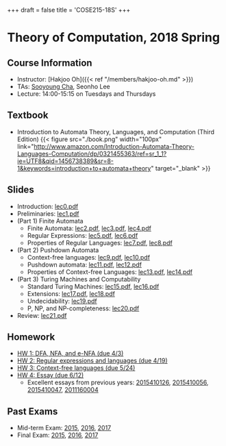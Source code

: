 +++
draft = false
title = 'COSE215-18S'
+++

# Theory of Computation, 2018 Spring

## Course Information

- Instructor: [Hakjoo Oh]({{< ref "/members/hakjoo-oh.md" >}})
- TAs: [Sooyoung Cha](https://sites.google.com/view/sooyoungcha/), Seonho Lee
- Lecture: 14:00-15:15 on Tuesdays and Thursdays

## Textbook

- Introduction to Automata Theory, Languages, and Computation (Third Edition)
    {{< figure src="./book.png" width="100px" link="http://www.amazon.com/Introduction-Automata-Theory-Languages-Computation/dp/0321455363/ref=sr_1_1?ie=UTF8&qid=1456738389&sr=8-1&keywords=introduction+to+automata+theory" target="_blank" >}}

## Slides

- Introduction: [lec0.pdf](./slides/lec0.pdf)
- Preliminaries: [lec1.pdf](./slides/lec1.pdf)
- (Part 1) Finite Automata
    - Finite Automata: [lec2.pdf](./slides/lec2.pdf), [lec3.pdf](./slides/lec3.pdf), [lec4.pdf](./slides/lec4.pdf)
    - Regular Expressions: [lec5.pdf](./slides/lec5.pdf), [lec6.pdf](./slides/lec6.pdf)
    - Properties of Regular Languages: [lec7.pdf](./slides/lec7.pdf), [lec8.pdf](./slides/lec8.pdf)
- (Part 2) Pushdown Automata
    - Context-free languages: [lec9.pdf](./slides/lec9.pdf), [lec10.pdf](./slides/lec10.pdf)
    - Pushdown automata: [lec11.pdf](./slides/lec11.pdf), [lec12.pdf](./slides/lec12.pdf)
    - Properties of Context-free Languages: [lec13.pdf](./slides/lec13.pdf), [lec14.pdf](./slides/lec14.pdf)
- (Part 3) Turing Machines and Computability
    - Standard Turing Machines: [lec15.pdf](./slides/lec15.pdf), [lec16.pdf](./slides/lec16.pdf)
    - Extensions: [lec17.pdf](./slides/lec17.pdf), [lec18.pdf](./slides/lec18.pdf)
    - Undecidability: [lec19.pdf](./slides/lec19.pdf)
    - P, NP, and NP-completeness: [lec20.pdf](./slides/lec20.pdf)
- Review: [lec21.pdf](./slides/lec21.pdf)

## Homework

- [HW 1: DFA, NFA, and e-NFA (due 4/3)](./homeworks/hw1.pdf)
- [HW 2: Regular expressions and languages (due 4/19)](./homeworks/hw2.pdf)
- [HW 3: Context-free languages (due 5/24)](./homeworks/hw3.pdf)
- [HW 4: Essay (due 6/12)](./homeworks/hw4.pdf)
    - Excellent essays from previous years: [2015410126](./essay/2015410126.pdf), [2015410056](./essay/2015410056.pdf), [2015410047](./essay/2015410047.pdf), [2011160004](./essay/2011160004.pdf)

## Past Exams
- Mid-term Exam: [2015](./exams/mid2015.pdf), [2016](./exams/mid2016.pdf), [2017](./exams/mid2017.pdf)
- Final Exam: [2015](./exams/final2015.pdf), [2016](./exams/final2016.pdf), [2017](./exams/final2017.pdf)
